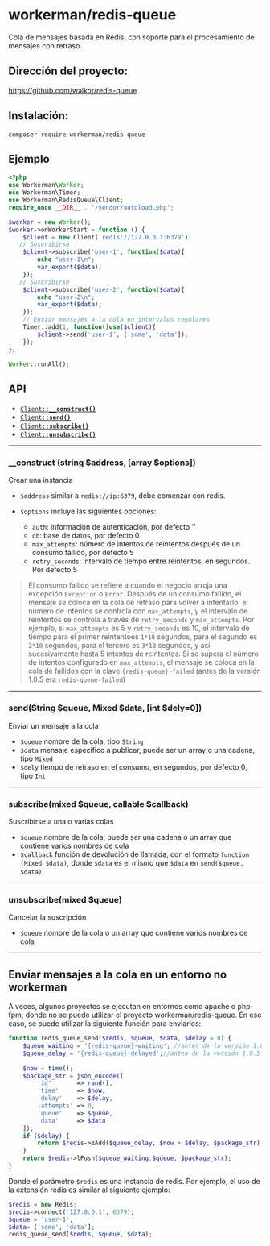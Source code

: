 # workerman/redis-queue

Cola de mensajes basada en Redis, con soporte para el procesamiento de mensajes con retraso.

## Dirección del proyecto:
https://github.com/walkor/redis-queue

## Instalación:
```composer require workerman/redis-queue```

## Ejemplo
```php
<?php
use Workerman\Worker;
use Workerman\Timer;
use Workerman\RedisQueue\Client;
require_once __DIR__ . '/vendor/autoload.php';

$worker = new Worker();
$worker->onWorkerStart = function () {
    $client = new Client('redis://127.0.0.1:6379');
   // Suscribirse
    $client->subscribe('user-1', function($data){
        echo "user-1\n";
        var_export($data);
    });
   // Suscribirse
    $client->subscribe('user-2', function($data){
        echo "user-2\n";
        var_export($data);
    });
    // Enviar mensajes a la cola en intervalos regulares
    Timer::add(1, function()use($client){
        $client->send('user-1', ['some', 'data']);
    });
};

Worker::runAll();
```

## API
  * <a href="#construct"><code>Client::<b>__construct()</b></code></a>
  * <a href="#send"><code>Client::<b>send()</b></code></a>
  * <a href="#subscribe"><code>Client::<b>subscribe()</b></code></a>
  * <a href="#unsubscribe"><code>Client::<b>unsubscribe()</b></code></a>

-------------------------------------------------------

<a name="construct"></a>
### __construct (string $address, [array $options])

Crear una instancia

  * `$address`  similar a `redis://ip:6379`, debe comenzar con redis. 

  * `$options`  incluye las siguientes opciones:
    * `auth`: información de autenticación, por defecto ''
    * `db`: base de datos, por defecto 0
    * `max_attempts`: número de intentos de reintentos después de un consumo fallido, por defecto 5
    * `retry_seconds`: intervalo de tiempo entre reintentos, en segundos. Por defecto 5

> El consumo fallido se refiere a cuando el negocio arroja una excepción `Exception` o `Error`. Después de un consumo fallido, el mensaje se coloca en la cola de retraso para volver a intentarlo, el número de intentos se controla con `max_attempts`, y el intervalo de reintentos se controla a través de `retry_seconds` y `max_attempts`. Por ejemplo, si `max_attempts` es 5 y `retry_seconds` es 10, el intervalo de tiempo para el primer reintentoes `1*10` segundos, para el segundo es `2*10` segundos, para el tercero es `3*10` segundos, y así sucesivamente hasta 5 intentos de reintentos. Si se supera el número de intentos configurado en `max_attempts`, el mensaje se coloca en la cola de fallidos con la clave `{redis-queue}-failed` (antes de la versión 1.0.5 era `redis-queue-failed`)

-------------------------------------------------------

<a name="send"></a>
### send(String $queue, Mixed $data, [int $dely=0])

Enviar un mensaje a la cola

* `$queue` nombre de la cola, tipo `String`
* `$data` mensaje específico a publicar, puede ser un array o una cadena, tipo `Mixed`
* `$dely` tiempo de retraso en el consumo, en segundos, por defecto 0, tipo `Int`
  
-------------------------------------------------------

<a name="subscribe"></a>
### subscribe(mixed $queue, callable $callback)

Suscribirse a una o varias colas

* `$queue` nombre de la cola, puede ser una cadena o un array que contiene varios nombres de cola
* `$callback` función de devolución de llamada, con el formato `function (Mixed $data)`, donde `$data` es el mismo que `$data` en `send($queue, $data)`.

-------------------------------------------------------

<a name="unsubscribe"></a>
### unsubscribe(mixed $queue)

Cancelar la suscripción

* `$queue` nombre de la cola o un array que contiene varios nombres de cola

-------------------------------------------------------

## Enviar mensajes a la cola en un entorno no workerman
A veces, algunos proyectos se ejecutan en entornos como apache o php-fpm, donde no se puede utilizar el proyecto workerman/redis-queue. En ese caso, se puede utilizar la siguiente función para enviarlos:
```php
function redis_queue_send($redis, $queue, $data, $delay = 0) {
    $queue_waiting = '{redis-queue}-waiting'; //antes de la versión 1.0.5 era redis-queue-waiting
    $queue_delay = '{redis-queue}-delayed';//antes de la versión 1.0.5 era redis-queue-delayed
    
    $now = time();
    $package_str = json_encode([
        'id'       => rand(),
        'time'     => $now,
        'delay'    => $delay,
        'attempts' => 0,
        'queue'    => $queue,
        'data'     => $data
    ]);
    if ($delay) {
        return $redis->zAdd($queue_delay, $now + $delay, $package_str);
    }
    return $redis->lPush($queue_waiting.$queue, $package_str);
}
```
Donde el parámetro `$redis` es una instancia de redis. Por ejemplo, el uso de la extensión redis es similar al siguiente ejemplo:
```php
$redis = new Redis;
$redis->connect('127.0.0.1', 6379);
$queue = 'user-1';
$data= ['some', 'data'];
redis_queue_send($redis, $queue, $data);
```
